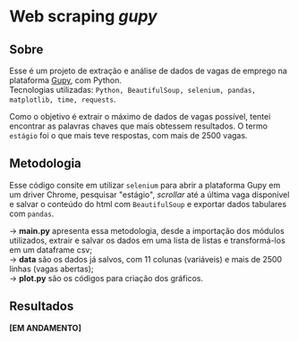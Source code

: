 # Web scraping *gupy*
## Sobre
Esse é um projeto de extração e análise de dados de vagas de emprego na plataforma [Gupy](https://portal.gupy.io), com Python.                                                                                              
Tecnologias utilizadas: `Python, BeautifulSoup, selenium, pandas, matplotlib, time, requests`.

Como o objetivo é extrair o máximo de dados de vagas possível, tentei encontrar as palavras chaves que mais obtessem resultados. 
O termo `estágio` foi o que mais teve respostas, com mais de 2500 vagas.

## Metodologia
Esse código consite em utilizar `selenium` para abrir a plataforma Gupy em um driver Chrome, pesquisar "estágio", *scrollar* até a última vaga 
disponível e salvar o conteúdo do html com `BeautifulSoup` e exportar dados tabulares com `pandas`. 

-> **main.py** apresenta essa metodologia, desde a importação dos  módulos utilizados, extrair e salvar os dados em uma lista de listas e transformá-los 
em um dataframe csv;   
-> **data** são os dados já salvos, com 11 colunas (variáveis) e mais de 2500 linhas (vagas abertas);     
-> **plot.py** são os códigos para criação dos gráficos.      

## Resultados

**[EM ANDAMENTO]**
